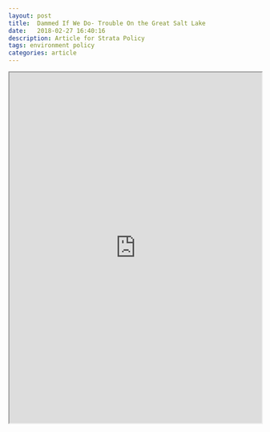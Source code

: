 ```yaml
---
layout: post
title:  Dammed If We Do- Trouble On the Great Salt Lake
date:   2018-02-27 16:40:16
description: Article for Strata Policy
tags: environment policy
categories: article
---
```


<iframe src="https://medium.com/@stratapolicy/dammed-if-we-do-trouble-on-the-great-salt-lake-720ab37b0484" width="100%" height="700"></iframe>